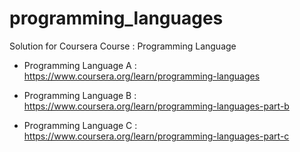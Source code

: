 # programming_languages
Solution for Coursera Course : Programming Language

- Programming Language A : https://www.coursera.org/learn/programming-languages

- Programming Language B : https://www.coursera.org/learn/programming-languages-part-b

- Programming Language C : https://www.coursera.org/learn/programming-languages-part-c

